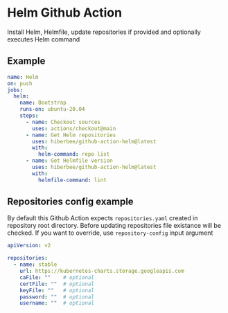 # Helm Github Action

Install Helm, Helmfile, update repositories if provided and optionally executes Helm command

## Example

```yaml
name: Helm
on: push
jobs:
  helm:
    name: Bootstrap
    runs-on: ubuntu-20.04
    steps:
      - name: Checkout sources
        uses: actions/checkout@main
      - name: Get Helm repositories
        uses: hiberbee/github-action-helm@latest
        with:
          helm-command: repo list
      - name: Get Helmfile version
        uses: hiberbee/github-action-helm@latest
        with:
          helmfile-command: lint

```

## Repositories config example

By default this Github Action expects `repositories.yaml` created in repository root directory.
Before updating repositories file existance will be checked.
If you want to override, use `repository-config` input argument

```yaml
apiVersion: v2

repositories:
  - name: stable
    url: https://kubernetes-charts.storage.googleapis.com
    caFile: ""    # optional
    certFile: ""  # optional
    keyFile: ""   # optional
    password: ""  # optional
    username: ""  # optional
```
